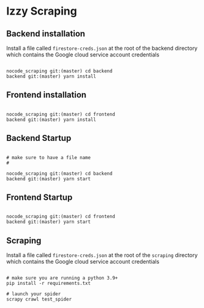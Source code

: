 # Izzy Scraping

## Backend installation

Install a file called `firestore-creds.json` at the root of the backend directory which contains the Google cloud service account credentials

```console

nocode_scraping git:(master) cd backend
backend git:(master) yarn install

```

## Frontend installation

```console

nocode_scraping git:(master) cd frontend
backend git:(master) yarn install

```

## Backend Startup

```console

# make sure to have a file name
#

nocode_scraping git:(master) cd backend
backend git:(master) yarn start

```

## Frontend Startup

```console

nocode_scraping git:(master) cd frontend
backend git:(master) yarn start

```

## Scraping

Install a file called `firestore-creds.json` at the root of the `scraping` directory which contains the Google cloud service account credentials

```console

# make sure you are running a python 3.9+
pip install -r requirements.txt

# launch your spider
scrapy crawl test_spider

```
